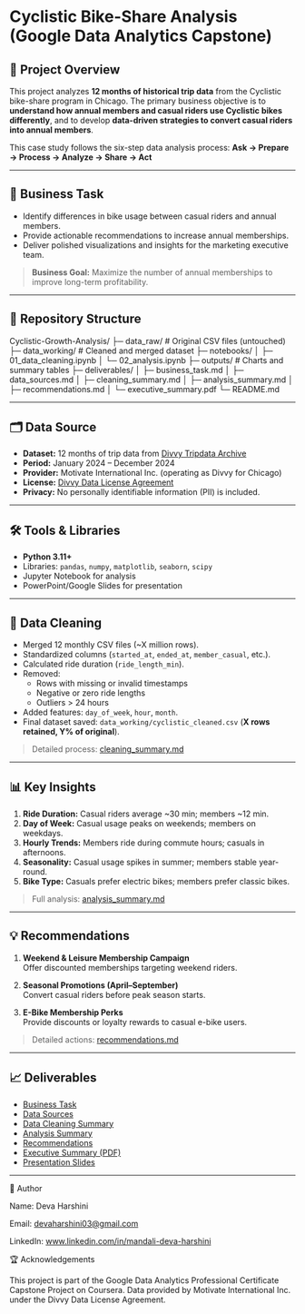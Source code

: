# Cyclistic Bike-Share Analysis (Google Data Analytics Capstone)

## 📌 Project Overview
This project analyzes **12 months of historical trip data** from the Cyclistic bike-share program in Chicago. The primary business objective is to **understand how annual members and casual riders use Cyclistic bikes differently**, and to develop **data-driven strategies to convert casual riders into annual members**.

This case study follows the six-step data analysis process:
**Ask → Prepare → Process → Analyze → Share → Act**

---

## 🎯 Business Task
- Identify differences in bike usage between casual riders and annual members.
- Provide actionable recommendations to increase annual memberships.
- Deliver polished visualizations and insights for the marketing executive team.

> **Business Goal:** Maximize the number of annual memberships to improve long-term profitability.

---

## 📂 Repository Structure
Cyclistic-Growth-Analysis/
├─ data_raw/ # Original CSV files (untouched)
├─ data_working/ # Cleaned and merged dataset
├─ notebooks/
│ ├─ 01_data_cleaning.ipynb
│ └─ 02_analysis.ipynb
├─ outputs/ # Charts and summary tables
├─ deliverables/
│ ├─ business_task.md
│ ├─ data_sources.md
│ ├─ cleaning_summary.md
│ ├─ analysis_summary.md
│ ├─ recommendations.md
│ └─ executive_summary.pdf
└─ README.md


---

## 🗂️ Data Source
- **Dataset:** 12 months of trip data from [Divvy Tripdata Archive](https://divvy-tripdata.s3.amazonaws.com/index.html)  
- **Period:** January 2024 – December 2024
- **Provider:** Motivate International Inc. (operating as Divvy for Chicago)  
- **License:** [Divvy Data License Agreement](https://www.divvybikes.com/data-license-agreement)  
- **Privacy:** No personally identifiable information (PII) is included.

---

## 🛠 Tools & Libraries
- **Python 3.11+**
- Libraries: `pandas`, `numpy`, `matplotlib`, `seaborn`, `scipy`
- Jupyter Notebook for analysis
- PowerPoint/Google Slides for presentation

---

## 🧹 Data Cleaning
- Merged 12 monthly CSV files (~X million rows).
- Standardized columns (`started_at`, `ended_at`, `member_casual`, etc.).
- Calculated ride duration (`ride_length_min`).
- Removed:
  - Rows with missing or invalid timestamps
  - Negative or zero ride lengths
  - Outliers > 24 hours
- Added features: `day_of_week`, `hour`, `month`.
- Final dataset saved: `data_working/cyclistic_cleaned.csv` (**X rows retained, Y% of original**).

> Detailed process: [cleaning_summary.md](deliverables/cleaning_summary.md)

---

## 📊 Key Insights
1. **Ride Duration:** Casual riders average ~30 min; members ~12 min.
2. **Day of Week:** Casual usage peaks on weekends; members on weekdays.
3. **Hourly Trends:** Members ride during commute hours; casuals in afternoons.
4. **Seasonality:** Casual usage spikes in summer; members stable year-round.
5. **Bike Type:** Casuals prefer electric bikes; members prefer classic bikes.

> Full analysis: [analysis_summary.md](deliverables/analysis_summary.md)

---

## 💡 Recommendations
1. **Weekend & Leisure Membership Campaign**  
   Offer discounted memberships targeting weekend riders.

2. **Seasonal Promotions (April–September)**  
   Convert casual riders before peak season starts.

3. **E-Bike Membership Perks**  
   Provide discounts or loyalty rewards to casual e-bike users.

> Detailed actions: [recommendations.md](deliverables/recommendations.md)

---

## 📈 Deliverables
- [Business Task](deliverables/business_task.md)
- [Data Sources](deliverables/data_sources.md)
- [Data Cleaning Summary](deliverables/cleaning_summary.md)
- [Analysis Summary](deliverables/analysis_summary.md)
- [Recommendations](deliverables/recommendations.md)
- [Executive Summary (PDF)](deliverables/executive_summary.pdf)
- [Presentation Slides](slides/Cyclistic_Case_Study_Presentation.pdf)

---

📌 Author

Name: Deva Harshini

Email: devaharshini03@gmail.com

LinkedIn: www.linkedin.com/in/mandali-deva-harshini

🏆 Acknowledgements

This project is part of the Google Data Analytics Professional Certificate Capstone Project on Coursera.
Data provided by Motivate International Inc. under the Divvy Data License Agreement.

